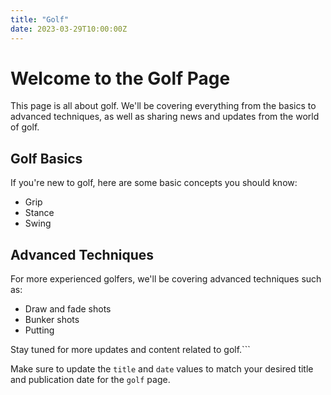 ```yaml
---
title: "Golf"
date: 2023-03-29T10:00:00Z
---
```


# Welcome to the Golf Page

This page is all about golf. We'll be covering everything from the basics to advanced techniques, as well as sharing news and updates from the world of golf.

## Golf Basics

If you're new to golf, here are some basic concepts you should know:

- Grip
- Stance
- Swing

## Advanced Techniques

For more experienced golfers, we'll be covering advanced techniques such as:

- Draw and fade shots
- Bunker shots
- Putting

Stay tuned for more updates and content related to golf.```

Make sure to update the `title` and `date` values to match your desired title and publication date for the `golf` page.
